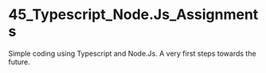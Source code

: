 # 45_Typescript_Node.Js_Assignments
Simple coding using Typescript and Node.Js. A very first steps towards the future.
